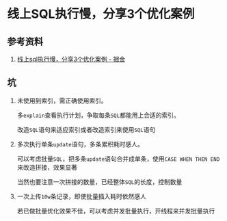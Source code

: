 # 线上SQL执行慢，分享3个优化案例

## 参考资料

1. [线上sql执行慢，分享3个优化案例 - 掘金](https://juejin.cn/post/7212192717395771452)

## 坑

1. 未使用到索引，需正确使用索引。
   
   多`explain`查看执行计划，争取每条`SQL`都能用上合适的索引。
   
   改造`SQL`语句来适应索引或者改造索引来使用`SQL`语句

2. 多次执行单条`update`语句，多条累积耗时感人。
   
   可以考虑批量`SQL`，把多条`update`语句合并成单条，使用`CASE WHEN THEN END`来改造拼接，效果显著
   
   当然也要注意一次拼接的数量，已经整体`SQL`的长度，控制数量

3. 一次上传`10w`条记录，即使批量插入耗时依然感人
   
   若已做批量优化效果不佳，可以考虑并发批量执行，开线程来并发批量执行